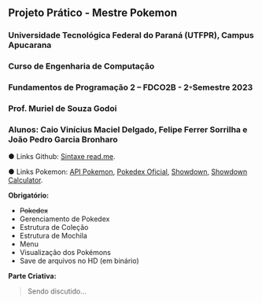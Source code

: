 ## Projeto Prático - Mestre Pokemon
### Universidade Tecnológica Federal do Paraná (UTFPR), Campus Apucarana
### Curso de Engenharia de Computação
### Fundamentos de Programação 2 – FDCO2B - 2◦Semestre 2023
### Prof. Muriel de Souza Godoi
### Alunos: Caio Vinícius Maciel Delgado, Felipe Ferrer Sorrilha e João Pedro Garcia Bronharo

● Links Github: [Sintaxe read.me](https://docs.github.com/pt/get-started/writing-on-github/getting-started-with-writing-and-formatting-on-github/basic-writing-and-formatting-syntax).

● Links Pokemon: [API Pokemon](https://pokeapi.co/), [Pokedex Oficial](https://www.pokemon.com/br/pokedex/), [Showdown](https://pokemonshowdown.com/), [Showdown Calculator](https://calc.pokemonshowdown.com/).

**Obrigatório:**
+ ~~Pokedex~~
+ Gerenciamento de Pokedex
+ Estrutura de Coleção
+ Estrutura de Mochila
+ Menu
+ Visualização dos Pokémons
+ Save de arquivos no HD (em binário)

**Parte Criativa:**
> Sendo discutido...

